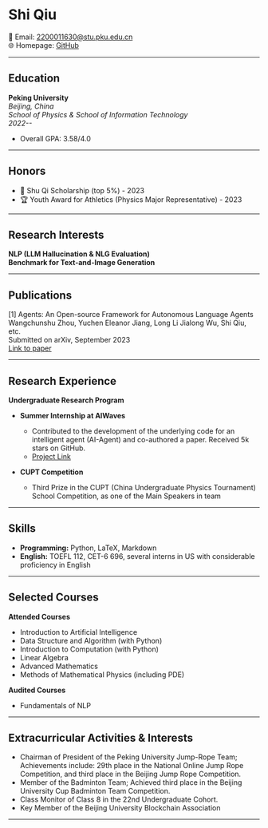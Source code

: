 # Shi Qiu

📧 Email: 2200011630@stu.pku.edu.cn  
🌐 Homepage: [GitHub](https://github.com/StephenQSstarThomas)

---

## Education

**Peking University**  
*Beijing, China*  
*School of Physics & School of Information Technology*  
*2022--*  
- Overall GPA: 3.58/4.0  

---

## Honors

- 🏅 Shu Qi Scholarship (top 5%) - 2023  
- 🏆 Youth Award for Athletics (Physics Major Representative) - 2023  

---

## Research Interests

**NLP (LLM Hallucination & NLG Evaluation)**  
**Benchmark for Text-and-Image Generation**

---

## Publications

[1] Agents: An Open-source Framework for Autonomous Language Agents  
Wangchunshu Zhou, Yuchen Eleanor Jiang, Long Li Jialong Wu, Shi Qiu, etc.  
Submitted on arXiv, September 2023  
[Link to paper](https://arxiv.org/abs/2309.07870)

---

## Research Experience

**Undergraduate Research Program**

- **Summer Internship at AIWaves**
  - Contributed to the development of the underlying code for an intelligent agent (AI-Agent) and co-authored a paper. Received 5k stars on GitHub.
  - [Project Link](https://github.com/aiwaves-cn/agents)

- **CUPT Competition**
  - Third Prize in the CUPT (China Undergraduate Physics Tournament) School Competition, as one of the Main Speakers in team

---

## Skills

- **Programming:** Python, LaTeX, Markdown
- **English:** TOEFL 112, CET-6 696, several interns in US with considerable proficiency in English

---

## Selected Courses

**Attended Courses**
- Introduction to Artificial Intelligence
- Data Structure and Algorithm (with Python)
- Introduction to Computation (with Python)
- Linear Algebra
- Advanced Mathematics
- Methods of Mathematical Physics (including PDE)

**Audited Courses**
- Fundamentals of NLP

---

## Extracurricular Activities & Interests

- Chairman of President of the Peking University Jump-Rope Team; Achievements include: 29th place in the National Online Jump Rope Competition, and third place in the Beijing Jump Rope Competition.
- Member of the Badminton Team; Achieved third place in the Beijing University Cup Badminton Team Competition.
- Class Monitor of Class 8 in the 22nd Undergraduate Cohort.
- Key Member of the Beijing University Blockchain Association

---


